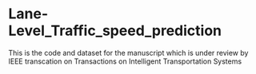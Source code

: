 # Lane-Level_Traffic_speed_prediction

This is the code and dataset for the manuscript which is under review by IEEE transcation on Transactions on Intelligent Transportation Systems

